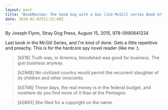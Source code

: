 ```yaml
---
layout: post
title: "BookReview: The Good Guy with a Gun (Jim McGill series Book 6)"
date: 2019-02-02T21:22:09Z
---
```

By Joseph Flynn, Stray Dog Press, August 15, 2015, 978-0990841234

Last book in the McGill Series, and I'm kind of done. Gets
a little repetitive and preachy. This is for the hardcore spy novel
reader (like me :).

> [k518] Truth was, in America, bloodshed was good for business. The
> gun business anyway.

> [k2948] No civilized country would permit the recurrent slaughter of
> its children and other innocents.

> [k5746] These days, the real money is in the federal budget, and
> nowhere do you find more of it than at the Pentagon.

> [k5893] She filed for a copyright on the name.

